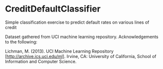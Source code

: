 # CreditDefaultClassifier

Simple classification exercise to predict default rates on various lines of credit

Dataset gathered from UCI machine learning repository. Acknowledgements to the following:

Lichman, M. (2013). UCI Machine Learning Repository [http://archive.ics.uci.edu/ml]. Irvine, CA: University of California, School of Information and Computer Science.
